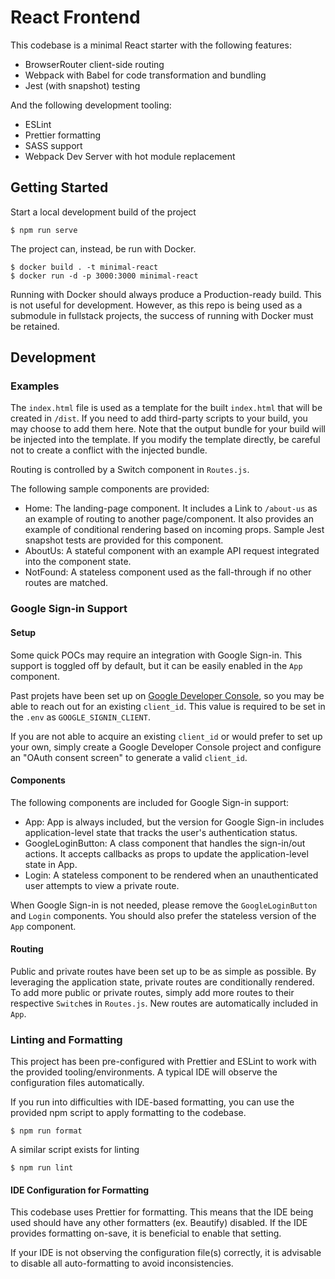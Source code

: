# React Frontend

This codebase is a minimal React starter with the following features:

- BrowserRouter client-side routing
- Webpack with Babel for code transformation and bundling
- Jest (with snapshot) testing

And the following development tooling:

- ESLint
- Prettier formatting
- SASS support
- Webpack Dev Server with hot module replacement

## Getting Started

Start a local development build of the project

```
$ npm run serve
```

The project can, instead, be run with Docker.

```
$ docker build . -t minimal-react
$ docker run -d -p 3000:3000 minimal-react
```

Running with Docker should always produce a Production-ready build. This is not
useful for development. However, as this repo is being used as a submodule in
fullstack projects, the success of running with Docker must be retained.

## Development

### Examples

The `index.html` file is used as a template for the built `index.html` that
will be created in `/dist`. If you need to add third-party scripts to your
build, you may choose to add them here. Note that the output bundle for your
build will be injected into the template. If you modify the template directly,
be careful not to create a conflict with the injected bundle.

Routing is controlled by a Switch component in `Routes.js`.

The following sample components are provided:

- Home: The landing-page component. It includes a Link to `/about-us` as an
  example of routing to another page/component. It also provides an example of
  conditional rendering based on incoming props. Sample Jest snapshot tests are
  provided for this component.
- AboutUs: A stateful component with an example API request integrated into the
  component state.
- NotFound: A stateless component used as the fall-through if no other routes
  are matched.

### Google Sign-in Support

#### Setup

Some quick POCs may require an integration with Google Sign-in. This support is
toggled off by default, but it can be easily enabled in the `App` component.

Past projets have been set up on [Google Developer
Console](https://console.developers.google.com/), so you may be able to reach
out for an existing `client_id`. This value is required to be set in the `.env`
as `GOOGLE_SIGNIN_CLIENT`.

If you are not able to acquire an existing `client_id` or would prefer to set
up your own, simply create a Google Developer Console project and configure an
"OAuth consent screen" to generate a valid `client_id`.

#### Components

The following components are included for Google Sign-in support:

- App: App is always included, but the version for Google Sign-in includes
  application-level state that tracks the user's authentication status.
- GoogleLoginButton: A class component that handles the sign-in/out actions. It
  accepts callbacks as props to update the application-level state in App.
- Login: A stateless component to be rendered when an unauthenticated user
  attempts to view a private route.

When Google Sign-in is not needed, please remove the `GoogleLoginButton` and
`Login` components. You should also prefer the stateless version of the `App`
component.

#### Routing

Public and private routes have been set up to be as simple as possible. By
leveraging the application state, private routes are conditionally rendered. To
add more public or private routes, simply add more routes to their respective
`Switch`es in `Routes.js`. New routes are automatically included in `App`.

### Linting and Formatting

This project has been pre-configured with Prettier and ESLint to work with the
provided tooling/environments. A typical IDE will observe the configuration
files automatically.

If you run into difficulties with IDE-based formatting, you can use the
provided npm script to apply formatting to the codebase.

```
$ npm run format
```

A similar script exists for linting

```
$ npm run lint
```

#### IDE Configuration for Formatting

This codebase uses Prettier for formatting. This means that the IDE being used
should have any other formatters (ex. Beautify) disabled. If the IDE provides
formatting on-save, it is beneficial to enable that setting.

If your IDE is not observing the configuration file(s) correctly, it is
advisable to disable all auto-formatting to avoid inconsistencies.
